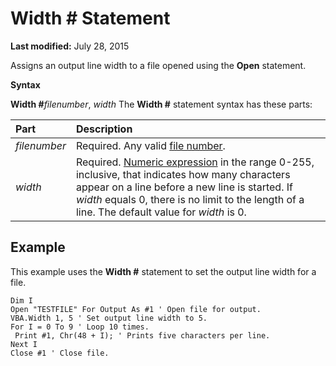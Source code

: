 
# Width # Statement

 **Last modified:** July 28, 2015

Assigns an output line width to a file opened using the  **Open** statement.

 **Syntax**

 **Width #**_filenumber_,  _width_
The  **Width #** statement syntax has these parts:


|**Part**|**Description**|
|:-----|:-----|
| _filenumber_|Required. Any valid  [file number](b8bdf64f-5920-1ae9-16d0-b26d09524a30.md).|
| _width_|Required.  [Numeric expression](b8bdf64f-5920-1ae9-16d0-b26d09524a30.md) in the range 0-255, inclusive, that indicates how many characters appear on a line before a new line is started. If _width_ equals 0, there is no limit to the length of a line. The default value for _width_ is 0.|

## Example

This example uses the  **Width #** statement to set the output line width for a file.


```
Dim I 
Open "TESTFILE" For Output As #1 ' Open file for output. 
VBA.Width 1, 5 ' Set output line width to 5. 
For I = 0 To 9 ' Loop 10 times. 
 Print #1, Chr(48 + I); ' Prints five characters per line. 
Next I 
Close #1 ' Close file. 

```

